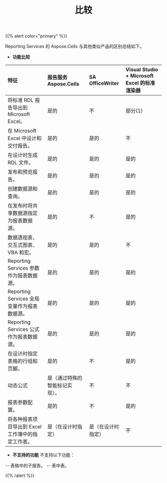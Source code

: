 ﻿---
title: 比较
type: docs
weight: 50
url: /zh/reportingservices/comparisons/
---
{{% alert color="primary" %}} 

Reporting Services 的 Aspose.Cells 与其他类似产品的区别总结如下。
- **功能比较**

|**特征** |**报告服务 Aspose.Cells** |**SA OfficeWriter** |**Visual Studio + Microsoft Excel 的标准渲染器** |
|:- |:- |:- |:- |
|将标准 RDL 报告导出到 Microsoft Excel。|是的|不|部分(1)|
|在 Microsoft Excel 中设计和交付报告。|是的|是的|不|
|在设计时生成 RDL 文件。|是的|是的|是的|
|发布和预览报告。|是的|是的|是的|
|创建数据源和查询。|是的|是的|是的|
|在发布时将共享数据源指定为报表数据源。|是的|不|是的|
|数据透视表、交互式图表、VBA 和宏。|是的|是的|不|
| Reporting Services 参数作为报表数据源。|是的|是的|是的|
|Reporting Services 全局变量作为报表数据源。|是的|是的|是的|
| Reporting Services 公式作为报表数据源。|是的|是的|是的|
|在设计时指定表格的行组和页脚。|是的|不|是的|
|动态公式|是（通过特殊的智能标记实现）。|不|不|
|报表参数配置。|是的|不|是的|
|将各种报表项目导出到 Excel 工作簿中的指定工作表。|是（在设计时指定）|是（在设计时指定）|不|
- **不支持的功能**
不支持以下功能：

-- 表格中的子报告。
-- 表中表。

{{% /alert %}}
